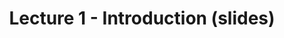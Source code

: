 ---
title: "Lecture 1 - Introduction (slides)"
github_url: "https://nbviewer.jupyter.org/github/NumEconCopenhagen/lectures-2019/blob/master/01/01_Introduction.pdf"
weight: 10
---
